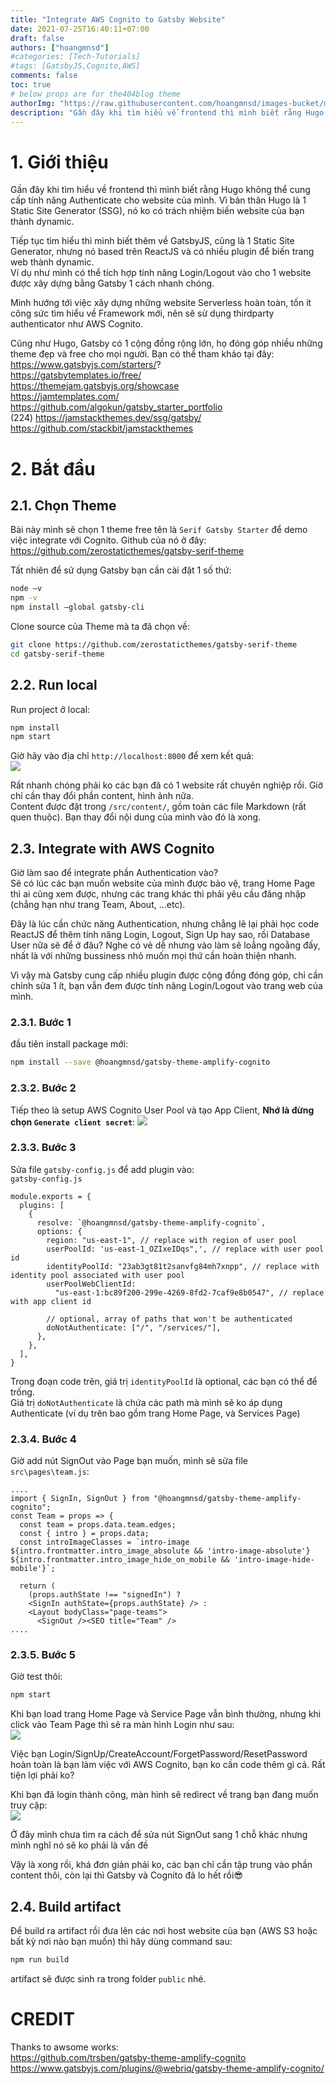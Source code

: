 ```yaml
---
title: "Integrate AWS Cognito to Gatsby Website"
date: 2021-07-25T16:40:11+07:00
draft: false
authors: ["hoangmnsd"]
#categories: [Tech-Tutorials]
#tags: [GatsbyJS,Cognito,AWS]
comments: false
toc: true
# below props are for the404blog theme
authorImg: "https://raw.githubusercontent.com/hoangmnsd/images-bucket/master/static/images/hoangmsnd-avatar001.jpg"
description: "Gần đây khi tìm hiểu về frontend thì mình biết rằng Hugo không thể cung cấp tính năng Authenticate cho website của mình."
---
```


# 1. Giới thiệu

Gần đây khi tìm hiểu về frontend thì mình biết rằng Hugo không thể cung cấp tính năng Authenticate cho website của mình.
Vì bản thân Hugo là 1 Static Site Generator (SSG), nó ko có trách nhiệm biến website của bạn thành dynamic.  

Tiếp tục tìm hiểu thì mình biết thêm về GatsbyJS, cũng là 1 Static Site Generator, nhưng nó based trên ReactJS và có nhiều plugin để biến trang web thành dynamic.  
Ví dụ như mình có thể tích hợp tính năng Login/Logout vào cho 1 website được xây dựng bằng Gatsby 1 cách nhanh chóng.

Mình hướng tới việc xây dựng những website Serverless hoàn toàn, tốn ít công sức tìm hiểu về Framework mới, nên sẽ sử dụng thirdparty authenticator như AWS Cognito.

Cũng như Hugo, Gatsby có 1 cộng đồng rộng lớn, họ đóng góp nhiều những theme đẹp và free cho mọi người. Bạn có thể tham khảo tại đây:  
https://www.gatsbyjs.com/starters/?  
https://gatsbytemplates.io/free/  
https://themejam.gatsbyjs.org/showcase  
https://jamtemplates.com/  
https://github.com/algokun/gatsby_starter_portfolio  
(224) https://jamstackthemes.dev/ssg/gatsby/    
https://github.com/stackbit/jamstackthemes  



# 2. Bắt đầu 

## 2.1. Chọn Theme

Bài này mình sẽ chọn 1 theme free tên là `Serif Gatsby Starter` để demo việc integrate với Cognito.
Github của nó ở đây: https://github.com/zerostaticthemes/gatsby-serif-theme

Tất nhiên để sử dụng Gatsby bạn cần cài đặt 1 số thứ:  
```sh
node –v
npm -v
npm install –global gatsby-cli
```

Clone source của Theme mà ta đã chọn về:
```sh
git clone https://github.com/zerostaticthemes/gatsby-serif-theme
cd gatsby-serif-theme
```

## 2.2. Run local

Run project ở local:  
```sh
npm install
npm start
```

Giờ hãy vào địa chỉ `http://localhost:8000` để xem kết quả:  
![](https://raw.githubusercontent.com/hoangmnsd/images-bucket/master/static/images/gatsby-serif-theme-home-default.jpg)

Rất nhanh chóng phải ko các bạn đã có 1 website rất chuyên nghiệp rồi. Giờ chỉ cần thay đổi phần content, hình ảnh nữa.  
Content được đặt trong `/src/content/`, gồm toàn các file Markdown (rất quen thuộc). Bạn thay đổi nội dung của mình vào đó là xong.

## 2.3. Integrate with AWS Cognito

Giờ làm sao để integrate phần Authentication vào?  
Sẽ có lúc các bạn muốn website của mình được bảo vệ, trang Home Page thì ai cũng xem được, nhưng các trang khác thì phải yêu cầu đăng nhập (chẳng hạn như trang Team, About, ...etc).   

Đây là lúc cần chức năng Authentication, nhưng chẳng lẽ lại phải học code ReactJS để thêm tính năng Login, Logout, Sign Up hay sao, rồi Database User nữa sẽ để ở đâu? Nghe có vẻ dễ nhưng vào làm sẽ loẳng ngoằng đấy, nhất là với những bussiness nhỏ muốn mọi thứ cần hoàn thiện nhanh.  

Vì vậy mà Gatsby cung cấp nhiều plugin được cộng đồng đóng góp, chỉ cần chỉnh sửa 1 ít, bạn vẫn đem được tính năng Login/Logout vào trang web của mình.

### 2.3.1. Bước 1

đầu tiên install package mới:  
```sh
npm install --save @hoangmnsd/gatsby-theme-amplify-cognito
```
### 2.3.2. Bước 2

Tiếp theo là setup AWS Cognito User Pool và tạo App Client, **Nhớ là đừng chọn `Generate client secret`**:
![](https://raw.githubusercontent.com/hoangmnsd/images-bucket/master/static/images/gatsby-cognito-appclient-setting.jpg)

### 2.3.3. Bước 3

Sửa file `gatsby-config.js` để add plugin vào:  
`gatsby-config.js`
```
module.exports = {
  plugins: [
    {
      resolve: `@hoangmnsd/gatsby-theme-amplify-cognito`,
      options: {
        region: "us-east-1", // replace with region of user pool
        userPoolId: 'us-east-1_OZIxeIDqs",', // replace with user pool id
        identityPoolId: "23ab3gt81t2sanvfg84mh7xnpp", // replace with identity pool associated with user pool
        userPoolWebClientId:
          "us-east-1:bc89f200-299e-4269-8fd2-7caf9e8b0547", // replace with app client id

        // optional, array of paths that won't be authenticated
        doNotAuthenticate: ["/", "/services/"],
      },
    },
  ],
}
```
Trong đoạn code trên, giá trị `identityPoolId` là optional, các bạn có thể để trống.  
Giá trị `doNotAuthenticate` là chứa các path mà mình sẽ ko áp dụng Authenticate (ví dụ trên bao gồm trang Home Page, và Services Page)

### 2.3.4. Bước 4

Giờ add nút SignOut vào Page bạn muốn, mình sẽ sửa file `src\pages\team.js`:  
```
....
import { SignIn, SignOut } from "@hoangmnsd/gatsby-theme-amplify-cognito";
const Team = props => {
  const team = props.data.team.edges;
  const { intro } = props.data;
  const introImageClasses = `intro-image ${intro.frontmatter.intro_image_absolute && 'intro-image-absolute'} ${intro.frontmatter.intro_image_hide_on_mobile && 'intro-image-hide-mobile'}`;

  return (
    (props.authState !== "signedIn") ?
    <SignIn authState={props.authState} /> :
    <Layout bodyClass="page-teams">
      <SignOut /><SEO title="Team" />
....      
```

### 2.3.5. Bước 5

Giờ test thôi:  
```sh
npm start
```
Khi bạn load trang Home Page và Service Page vẫn bình thường, nhưng khi click vào Team Page thì sẽ ra màn hình Login như sau:  
![](https://raw.githubusercontent.com/hoangmnsd/images-bucket/master/static/images/gatsby-cognito-login-page.jpg)

Việc bạn Login/SignUp/CreateAccount/ForgetPassword/ResetPassword hoàn toàn là bạn làm việc với AWS Cognito, bạn ko cần code thêm gì cả. Rất tiện lợi phải ko?

Khi bạn đã login thành công, màn hình sẽ redirect về trang bạn đang muốn truy cập:  
![](https://raw.githubusercontent.com/hoangmnsd/images-bucket/master/static/images/gatsby-cognito-logout-page.jpg)

Ở đây mình chưa tìm ra cách để sửa nút SignOut sang 1 chỗ khác nhưng mình nghĩ nó sẽ ko phải là vấn đề

Vậy là xong rồi, khá đơn giản phải ko, các bạn chỉ cần tập trung vào phần content thôi, còn lại thì Gatsby và Cognito đã lo hết rồi😎

## 2.4. Build artifact

Để build ra artifact rồi đưa lên các nơi host website của bạn (AWS S3 hoặc bất kỳ nơi nào bạn muốn) thì hãy dùng command sau:  
```sh
npm run build
```
artifact sẽ được sinh ra trong folder `public` nhé.


# CREDIT
Thanks to awsome works:  
https://github.com/trsben/gatsby-theme-amplify-cognito  
https://www.gatsbyjs.com/plugins/@webriq/gatsby-theme-amplify-cognito/  





